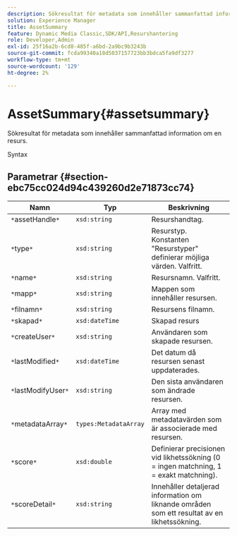 ```yaml
---
description: Sökresultat för metadata som innehåller sammanfattad information om en resurs.
solution: Experience Manager
title: AssetSummary
feature: Dynamic Media Classic,SDK/API,Resurshantering
role: Developer,Admin
exl-id: 25f16a2b-6cd8-485f-a6bd-2a9bc9b3243b
source-git-commit: fcda99340a18d5037157723bb3bdca5fa9df3277
workflow-type: tm+mt
source-wordcount: '129'
ht-degree: 2%

---
```


# AssetSummary{#assetsummary}

Sökresultat för metadata som innehåller sammanfattad information om en resurs.

Syntax

## Parametrar {#section-ebc75cc024d94c439260d2e71873cc74}

| Namn | Typ | Beskrivning |
|---|---|---|
| `*`assetHandle`*` | `xsd:string` | Resurshandtag. |
| `*`type`*` | `xsd:string` | Resurstyp. Konstanten &quot;Resurstyper&quot; definierar möjliga värden. Valfritt. |
| `*`name`*` | `xsd:string` | Resursnamn. Valfritt. |
| `*`mapp`*` | `xsd:string` | Mappen som innehåller resursen. |
| `*`filnamn`*` | `xsd:string` | Resursens filnamn. |
| `*`skapad`*` | `xsd:dateTime` | Skapad resurs |
| `*`createUser`*` | `xsd:string` | Användaren som skapade resursen. |
| `*`lastModified`*` | `xsd:dateTime` | Det datum då resursen senast uppdaterades. |
| `*`lastModifyUser`*` | `xsd:string` | Den sista användaren som ändrade resursen. |
| `*`metadataArray`*` | `types:MetadataArray` | Array med metadatavärden som är associerade med resursen. |
| `*`score`*` | `xsd:double` | Definierar precisionen vid likhetssökning (0 = ingen matchning, 1 = exakt matchning). |
| `*`scoreDetail`*` | `xsd:string` | Innehåller detaljerad information om liknande områden som ett resultat av en likhetssökning. |
